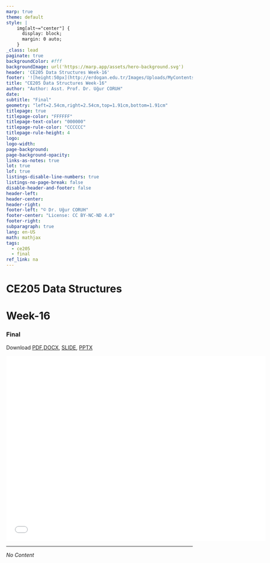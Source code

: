 ```yaml
---
marp: true
theme: default
style: |
    img[alt~="center"] {
      display: block;
      margin: 0 auto;
    }
_class: lead
paginate: true
backgroundColor: #fff
backgroundImage: url('https://marp.app/assets/hero-background.svg')
header: 'CE205 Data Structures Week-16'
footer: '![height:50px](http://erdogan.edu.tr/Images/Uploads/MyContents/L_379-20170718142719217230.jpg) RTEU CE205 Week-16'
title: "CE205 Data Structures Week-16"
author: "Author: Asst. Prof. Dr. Uğur CORUH"
date:
subtitle: "Final"
geometry: "left=2.54cm,right=2.54cm,top=1.91cm,bottom=1.91cm"
titlepage: true
titlepage-color: "FFFFFF"
titlepage-text-color: "000000"
titlepage-rule-color: "CCCCCC"
titlepage-rule-height: 4
logo:
logo-width:
page-background:
page-background-opacity:
links-as-notes: true
lot: true
lof: true
listings-disable-line-numbers: true
listings-no-page-break: false
disable-header-and-footer: false
header-left:
header-center:
header-right:
footer-left: "© Dr. Uğur CORUH"
footer-center: "License: CC BY-NC-ND 4.0"
footer-right:
subparagraph: true
lang: en-US
math: mathjax
tags:
  - ce205
  - final
ref_link: na
---
```


<!-- _backgroundColor: aquq -->

<!-- _color: orange -->

<!-- paginate: false -->

# CE205 Data Structures

# Week-16

### Final


Download [PDF](pandoc_ce205-week-16-final.tr_doc.pdf),[DOCX](pandoc_ce205-week-16-final.tr_word.docx), [SLIDE](ce205-week-16-final.tr_slide.pdf), [PPTX](ce205-week-16-final.tr_slide.pptx)

<iframe width=700, height=500 frameBorder=0 src="../ce205-week-16-final.tr_slide.html"></iframe>

---

<!-- paginate: true -->

*No Content*